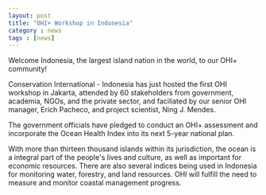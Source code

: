 ```yaml
---
layout: post
title: "OHI+ Workshop in Indonesia"
category : news
tags : [news]
---
```


Welcome Indonesia, the largest island nation in the world, to our OHI+ community! 
  
Conservation International - Indonesia has just hosted the first OHI workshop in Jakarta, attended by 60 stakeholders from government, academia, NGOs, and the private sector, and faciliated by our senior OHI manager, Erich Pacheco, and project scientist, Ning J. Mendes. 

The government officials have pledged to conduct an OHI+ assessment and incorporate the Ocean Health Index into its next 5-year national plan. 

With more than thirteen thousand islands within its jurisdiction, the ocean is a integral part of the people's lives and culture, as well as important for economic resources. There are also several indices being used in Indonesia for monitoring water, forestry, and land resources. OHI will fulfill the need to measure and monitor coastal management progress. 






